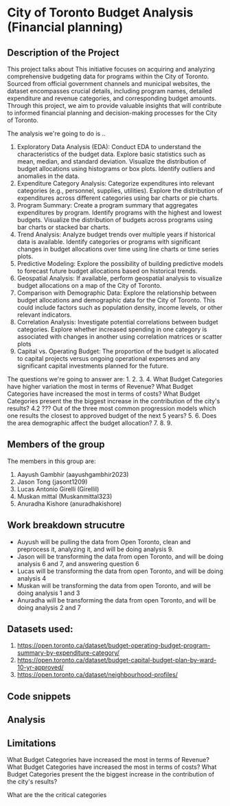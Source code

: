 # City of Toronto Budget Analysis (Financial planning)

## Description of the Project 

This project talks about 
This initiative focuses on acquiring and analyzing comprehensive budgeting data for programs within the City of Toronto. Sourced from official government channels and municipal websites, the dataset encompasses crucial details, including program names, detailed expenditure and revenue categories, and corresponding budget amounts. Through this project, we aim to provide valuable insights that will contribute to informed financial planning and decision-making processes for the City of Toronto.

The analysis we're going to do is .. 
1. Exploratory Data Analysis (EDA):
   Conduct EDA to understand the characteristics of the budget data.
   Explore basic statistics such as mean, median, and standard deviation.
   Visualize the distribution of budget allocations using histograms or box plots.
   Identify outliers and anomalies in the data.
2. Expenditure Category Analysis:
   Categorize expenditures into relevant categories (e.g., personnel, supplies, utilities).
   Explore the distribution of expenditures across different categories using bar charts or pie charts.
3. Program Summary:
   Create a program summary that aggregates expenditures by program.
   Identify programs with the highest and lowest budgets.
   Visualize the distribution of budgets across programs using bar charts or stacked bar charts.
4. Trend Analysis:
   Analyze budget trends over multiple years if historical data is available.
   Identify categories or programs with significant changes in budget allocations over time using line charts or time series plots.
5. Predictive Modeling:
   Explore the possibility of building predictive models to forecast future budget allocations based on historical trends.
6. Geospatial Analysis:
   If available, perform geospatial analysis to visualize budget allocations on a map of the City of Toronto.
7. Comparison with Demographic Data:
   Explore the relationship between budget allocations and demographic data for the City of Toronto. This could include factors such as population density, income levels, or other relevant indicators.
8. Correlation Analysis:
   Investigate potential correlations between budget categories.
   Explore whether increased spending in one category is associated with changes in another using correlation matrices or scatter plots
9. Capital vs. Operating Budget:
   The proportion of the budget is allocated to capital projects versus ongoing operational expenses and any significant capital investments planned for the future.

The questions we're going to answer are: 
1. 
2. 
3. 
4. What Budget Categories have higher variation the most in terms of Revenue?    What Budget Categories have increased the most in terms of costs?    What Budget Categories present the the biggest increase in the contribution of the city's results? 
4.2 ??? Out of the three most common progression models which one results the closest to approved budget of the next 5 years?
5.
6. Does the area demographic affect the budget allocation?
7.
8.
9.

## Members of the group

The members in this group are: 
1. Aayush Gambhir (aayushgambhir2023)
2. Jason Tong (jasont1209)
3. Lucas Antonio Girelli (Girellil)
4. Muskan mittal (Muskanmittal323)
5. Anuradha Kishore (anuradhakishore)

## Work breakdown strucutre
- Auyush will be pulling the data from Open Toronto, clean and preprocess it, analyzing it, and will be doing analysis 9.
- Jason will be transforming the data from open Toronto, and will be doing analysis 6 and 7, and answering question 6
- Lucas will be transforming the data from open Toronto, and will be doing analysis 4
- Muskan will be transforming the data from open Toronto, and will be doing analysis 1 and 3 
- Anuradha will be transforming the data from open Toronto, and will be doing analysis 2 and 7


## Datasets used: 
1. https://open.toronto.ca/dataset/budget-operating-budget-program-summary-by-expenditure-category/
2. https://open.toronto.ca/dataset/budget-capital-budget-plan-by-ward-10-yr-approved/
3. https://open.toronto.ca/dataset/neighbourhood-profiles/


## Code snippets


## Analysis 



## Limitations

What Budget Categories have increased the most in terms of Revenue?
What Budget Categories have increased the most in terms of costs?
What Budget Categories present the the biggest increase in the contribution of the city's results?

What are the the critical categories 